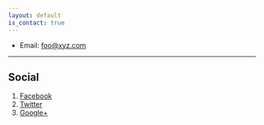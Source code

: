 ```yaml
---
layout: default
is_contact: true
---
```


* Email: [foo@xyz.com](mailto:foo@xyz.com)

---

## Social

1. [Facebook](#)
2. [Twitter](#)
3. [Google+](#)
